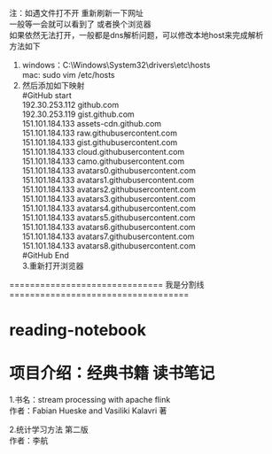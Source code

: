 
注：如遇文件打不开 重新刷新一下网址  
一般等一会就可以看到了 或者换个浏览器  
如果依然无法打开，一般都是dns解析问题，可以修改本地host来完成解析  
方法如下  
1. windows：C:\Windows\System32\drivers\etc\hosts  
   mac: sudo vim /etc/hosts  
2. 然后添加如下映射   
#GitHub start  
192.30.253.112    github.com  
192.30.253.119    gist.github.com  
151.101.184.133    assets-cdn.github.com  
151.101.184.133    raw.githubusercontent.com  
151.101.184.133    gist.githubusercontent.com  
151.101.184.133    cloud.githubusercontent.com  
151.101.184.133    camo.githubusercontent.com  
151.101.184.133    avatars0.githubusercontent.com  
151.101.184.133    avatars1.githubusercontent.com  
151.101.184.133    avatars2.githubusercontent.com  
151.101.184.133    avatars3.githubusercontent.com  
151.101.184.133    avatars4.githubusercontent.com  
151.101.184.133    avatars5.githubusercontent.com  
151.101.184.133    avatars6.githubusercontent.com  
151.101.184.133    avatars7.githubusercontent.com  
151.101.184.133    avatars8.githubusercontent.com  
#GitHub End  
3.重新打开浏览器  

============================== 我是分割线 ===================================
# reading-notebook 
# 项目介绍：经典书籍 读书笔记

1.书名：stream processing with apache flink  
  作者：Fabian Hueske and Vasiliki Kalavri 著 

2.统计学习方法 第二版  
  作者：李航




 


